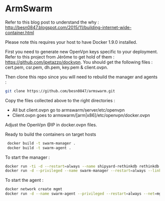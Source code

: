 # ArmSwarm

Refer to this blog post to understand the why : http://besn0847.blogspot.com/2015/11/building-internet-wide-container.html

Please note this requires your host to have Docker 1.9.0 installed.

First you need to generate new OpenVpn keys specific to your deployment. Refer to this project from Jérôme to get hold of them : https://github.com/jpetazzo/dockvpn.
You should get the following files : cert.pem, csr.pem, dh.pem, key.pem & client.ovpn.

Then clone this repo since you will need to rebuild the manager and agents :

```bash
git clone https://github.com/besn0847/armswarm.git
```

Copy the files collected above to the right directories : 
- All but client.ovpn go to armswarm/server/etc/openvpn
- Client.ovpn goes to armswarm/[arm|x86]/etc/openvpn/docker.ovpn
 
Adjust the OpenVpn @IP in docker.ovpn files.

Ready to build the containers on target hosts
```bash
 docker build -t swarm-manager .
 docker build -t swarm-agent .
```
To start the manager :

```bash
docker run -ti -d --restart=always --name shipyard-rethinkdb rethinkdb
docker run -d --privileged --name swarm-manager --restart=always --link shipyard-rethinkdb:rethinkdb -p 1194:1194/udp -p 23760:23760 -p 8080:8080 -v /var/run/docker.sock:/var/run/docker.sock swarm-manager
```

To start the agent :

```bash
docker network create mgmt
docker run -d --name swarm-agent --privileged --restart=always --net=mgmt -v /var/run/docker.sock:/var/run/docker.sock swarm-agent
```
